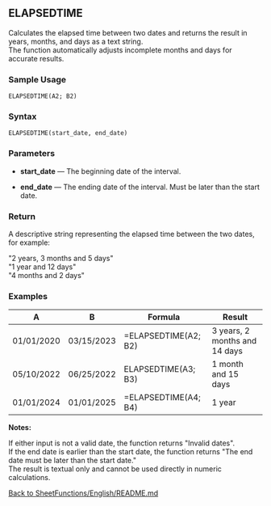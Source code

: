 ## ELAPSEDTIME

Calculates the elapsed time between two dates and returns the result in years, months, and days as a text string. \
The function automatically adjusts incomplete months and days for accurate results.

### Sample Usage

```ELAPSEDTIME(A2; B2)```

### Syntax

```ELAPSEDTIME(start_date, end_date)```

### Parameters

- **start_date** — The beginning date of the interval.

- **end_date** — The ending date of the interval. Must be later than the start date.

### Return

A descriptive string representing the elapsed time between the two dates, for example:

"2 years, 3 months and 5 days" \
"1 year and 12 days" \
"4 months and 2 days"

### Examples
| A | B | Formula | Result |
|-----|-----|----------|-------|
| 01/01/2020 | 03/15/2023 | =ELAPSEDTIME(A2; B2) | 3 years, 2 months and 14 days |
| 05/10/2022 | 06/25/2022 | ELAPSEDTIME(A3; B3) | 1 month and 15 days |
| 01/01/2024 | 01/01/2025 | =ELAPSEDTIME(A4; B4) | 1 year |

**Notes:**

If either input is not a valid date, the function returns "Invalid dates". \
If the end date is earlier than the start date, the function returns "The end date must be later than the start date." \
The result is textual only and cannot be used directly in numeric calculations.

[Back to SheetFunctions/English/README.md](README.md)